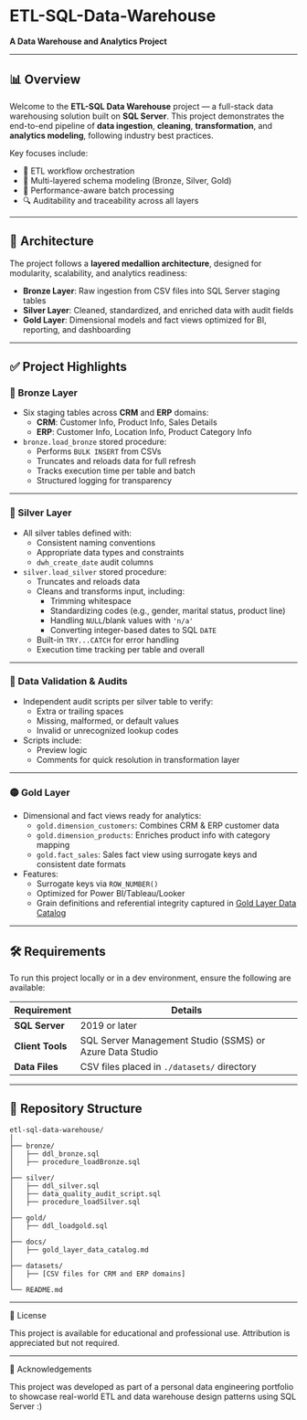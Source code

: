 # ETL-SQL-Data-Warehouse  
**A Data Warehouse and Analytics Project**

---

## 📊 Overview

Welcome to the **ETL-SQL Data Warehouse** project — a full-stack data warehousing solution built on **SQL Server**. This project demonstrates the end-to-end pipeline of **data ingestion**, **cleaning**, **transformation**, and **analytics modeling**, following industry best practices.

Key focuses include:

- 🔄 ETL workflow orchestration  
- 🧱 Multi-layered schema modeling (Bronze, Silver, Gold)  
- 🚀 Performance-aware batch processing  
- 🔍 Auditability and traceability across all layers  

---

## 🧱 Architecture

The project follows a **layered medallion architecture**, designed for modularity, scalability, and analytics readiness:

- **Bronze Layer**: Raw ingestion from CSV files into SQL Server staging tables  
- **Silver Layer**: Cleaned, standardized, and enriched data with audit fields  
- **Gold Layer**: Dimensional models and fact views optimized for BI, reporting, and dashboarding  

---

## ✅ Project Highlights

### 🔹 Bronze Layer

- Six staging tables across **CRM** and **ERP** domains:
  - **CRM**: Customer Info, Product Info, Sales Details  
  - **ERP**: Customer Info, Location Info, Product Category Info  
- `bronze.load_bronze` stored procedure:
  - Performs `BULK INSERT` from CSVs  
  - Truncates and reloads data for full refresh  
  - Tracks execution time per table and batch  
  - Structured logging for transparency  

---

### 🔸 Silver Layer

- All silver tables defined with:
  - Consistent naming conventions  
  - Appropriate data types and constraints  
  - `dwh_create_date` audit columns  
- `silver.load_silver` stored procedure:
  - Truncates and reloads data  
  - Cleans and transforms input, including:
    - Trimming whitespace  
    - Standardizing codes (e.g., gender, marital status, product line)  
    - Handling `NULL`/blank values with `'n/a'`  
    - Converting integer-based dates to SQL `DATE`  
  - Built-in `TRY...CATCH` for error handling  
  - Execution time tracking per table and overall  

---

### 🧪 Data Validation & Audits

- Independent audit scripts per silver table to verify:
  - Extra or trailing spaces  
  - Missing, malformed, or default values  
  - Invalid or unrecognized lookup codes  
- Scripts include:
  - Preview logic  
  - Comments for quick resolution in transformation layer  

---

### 🟡 Gold Layer

- Dimensional and fact views ready for analytics:
  - `gold.dimension_customers`: Combines CRM & ERP customer data  
  - `gold.dimension_products`: Enriches product info with category mapping  
  - `gold.fact_sales`: Sales fact view using surrogate keys and consistent date formats  
- Features:
  - Surrogate keys via `ROW_NUMBER()`  
  - Optimized for Power BI/Tableau/Looker  
  - Grain definitions and referential integrity captured in [Gold Layer Data Catalog](docs/gold_layer_data_catalog.md)

---

## 🛠️ Requirements

To run this project locally or in a dev environment, ensure the following are available:

| Requirement            | Details                                |
|------------------------|----------------------------------------|
| **SQL Server**         | 2019 or later                          |
| **Client Tools**       | SQL Server Management Studio (SSMS) or Azure Data Studio |
| **Data Files**         | CSV files placed in `./datasets/` directory |

---

## 📁 Repository Structure

```plaintext
etl-sql-data-warehouse/
│
├── bronze/
│   ├── ddl_bronze.sql
│   ├── procedure_loadBronze.sql
│
├── silver/
│   ├── ddl_silver.sql
│   ├── data_quality_audit_script.sql
│   ├── procedure_loadSilver.sql
│
├── gold/
│   ├── ddl_loadgold.sql
│
├── docs/
│   ├── gold_layer_data_catalog.md
│
├── datasets/
│   ├── [CSV files for CRM and ERP domains]
│
└── README.md
```
---

📄 License

This project is available for educational and professional use. Attribution is appreciated but not required.

---

🙌 Acknowledgements

This project was developed as part of a personal data engineering portfolio to showcase real-world ETL and data warehouse design patterns using SQL Server :)
